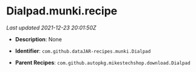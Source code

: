 # Dialpad.munki.recipe

_Last updated 2021-12-23 20:01:50Z_

- **Description**: None

- **Identifier**: `com.github.dataJAR-recipes.munki.Dialpad`

- **Parent Recipes**: `com.github.autopkg.mikestechshop.download.Dialpad`
